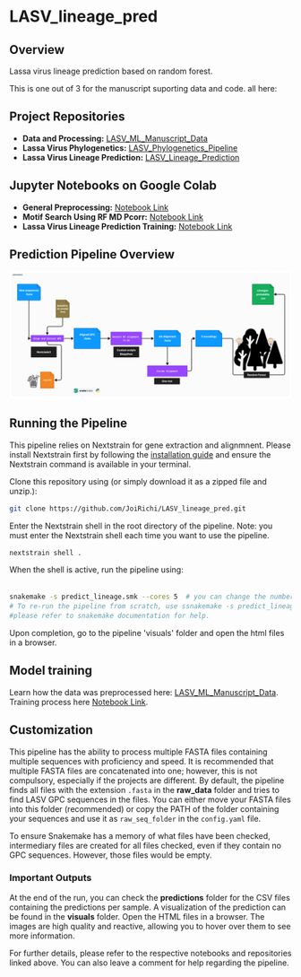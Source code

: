 # LASV_lineage_pred

## Overview
Lassa virus lineage prediction based on random forest.

This is one out of 3 for the manuscript suporting data and code.
all here:
## Project Repositories
- **Data and Processing:** [LASV_ML_Manuscript_Data](https://github.com/JoiRichi/LASV_ML_manuscript_data)
- **Lassa Virus Phylogenetics:** [LASV_Phylogenetics_Pipeline](https://github.com/JoiRichi/LASV_phylogenetics_pipeline)
- **Lassa Virus Lineage Prediction:** [LASV_Lineage_Prediction](https://github.com/JoiRichi/LASV_lineage_pred)

## Jupyter Notebooks on Google Colab
- **General Preprocessing:** [Notebook Link](https://colab.research.google.com/drive/1JOgS2-dDoQ7OPHPcXm3AIBDnGQAFxIyR)
- **Motif Search Using RF MD Pcorr:** [Notebook Link](https://colab.research.google.com/drive/1M1yYB65MOWUpMYcn24Jfm6jvZZ13QJ6l)
- **Lassa Virus Lineage Prediction Training:** [Notebook Link](https://colab.research.google.com/drive/1G0lEjuvPR07bcb181Rfhm-S0WenMFSmR)

## Prediction Pipeline Overview
![Phylogenetic Pipeline](predflow.png)

## Running the Pipeline
This pipeline relies on Nextstrain for gene extraction and alignmnent. Please install Nextstrain first by following the [installation guide](https://docs.nextstrain.org/projects/cli/en/stable/installation/) and ensure the Nextstrain command is available in your terminal.

Clone this repository using (or simply download it as a zipped file and unzip.):
```sh
git clone https://github.com/JoiRichi/LASV_lineage_pred.git
```


Enter the Nextstrain shell in the root directory of the pipeline. Note: you must enter the Nextstrain shell each time you want to use the pipeline.

```sh
nextstrain shell .

```

When the shell is active, run the pipeline using:

```sh

snakemake -s predict_lineage.smk --cores 5  # you can change the number of cores
# To re-run the pipeline from scratch, use ssnakemake -s predict_lineage.smk --cores 5  -F
#please refer to snakemake documentation for help.
```


Upon completion, go to the pipeline 'visuals' folder and open the html files in a browser.


## Model training

Learn how the data was preprocessed here: [LASV_ML_Manuscript_Data](https://github.com/JoiRichi/LASV_ML_manuscript_data). Training process here [Notebook Link](https://colab.research.google.com/drive/1G0lEjuvPR07bcb181Rfhm-S0WenMFSmR).



## Customization

This pipeline has the ability to process multiple FASTA files containing multiple sequences with proficiency and speed. It is recommended that multiple FASTA files are concatenated into one; however, this is not compulsory, especially if the projects are different. By default, the pipeline finds all files with the extension `.fasta` in the **raw_data** folder and tries to find LASV GPC sequences in the files. You can either move your FASTA files into this folder (recommended) or copy the PATH of the folder containing your sequences and use it as `raw_seq_folder` in the `config.yaml` file. 

To ensure Snakemake has a memory of what files have been checked, intermediary files are created for all files checked, even if they contain no GPC sequences. However, those files would be empty.

### Important Outputs

At the end of the run, you can check the **predictions** folder for the CSV files containing the predictions per sample. A visualization of the prediction can be found in the **visuals** folder. Open the HTML files in a browser. The images are high quality and reactive, allowing you to hover over them to see more information.

For further details, please refer to the respective notebooks and repositories linked above. You can also leave a comment for help regarding the pipeline.
